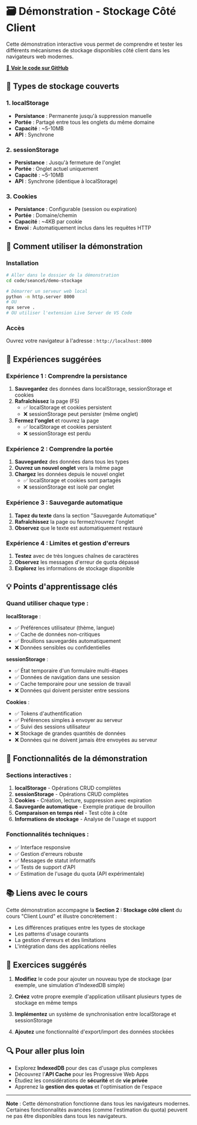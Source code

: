 # 🗃️ Démonstration - Stockage Côté Client

Cette démonstration interactive vous permet de comprendre et tester les différents mécanismes de stockage disponibles côté client dans les navigateurs web modernes.

[📁 **Voir le code sur GitHub**](https://github.com/fpluquet/web_client_serveur/tree/main/code/seance5/demo-stockage)

## 📁 Types de stockage couverts

### 1. **localStorage**
- **Persistance** : Permanente jusqu'à suppression manuelle
- **Portée** : Partagé entre tous les onglets du même domaine
- **Capacité** : ~5-10MB
- **API** : Synchrone

### 2. **sessionStorage**
- **Persistance** : Jusqu'à fermeture de l'onglet
- **Portée** : Onglet actuel uniquement
- **Capacité** : ~5-10MB
- **API** : Synchrone (identique à localStorage)

### 3. **Cookies**
- **Persistance** : Configurable (session ou expiration)
- **Portée** : Domaine/chemin
- **Capacité** : ~4KB par cookie
- **Envoi** : Automatiquement inclus dans les requêtes HTTP

## 🚀 Comment utiliser la démonstration

### Installation
```bash
# Aller dans le dossier de la démonstration
cd code/seance5/demo-stockage

# Démarrer un serveur web local
python -m http.server 8000
# OU
npx serve .
# OU utiliser l'extension Live Server de VS Code
```

### Accès
Ouvrez votre navigateur à l'adresse : `http://localhost:8000`

## 🧪 Expériences suggérées

### Expérience 1 : Comprendre la persistance
1. **Sauvegardez** des données dans localStorage, sessionStorage et cookies
2. **Rafraîchissez** la page (F5)
   - ✅ localStorage et cookies persistent
   - ❌ sessionStorage peut persister (même onglet)
3. **Fermez l'onglet** et rouvrez la page
   - ✅ localStorage et cookies persistent
   - ❌ sessionStorage est perdu

### Expérience 2 : Comprendre la portée
1. **Sauvegardez** des données dans tous les types
2. **Ouvrez un nouvel onglet** vers la même page
3. **Chargez** les données depuis le nouvel onglet
   - ✅ localStorage et cookies sont partagés
   - ❌ sessionStorage est isolé par onglet

### Expérience 3 : Sauvegarde automatique
1. **Tapez du texte** dans la section "Sauvegarde Automatique"
2. **Rafraîchissez** la page ou fermez/rouvrez l'onglet
3. **Observez** que le texte est automatiquement restauré

### Expérience 4 : Limites et gestion d'erreurs
1. **Testez** avec de très longues chaînes de caractères
2. **Observez** les messages d'erreur de quota dépassé
3. **Explorez** les informations de stockage disponible

## 💡 Points d'apprentissage clés

### Quand utiliser chaque type :

**localStorage** :
- ✅ Préférences utilisateur (thème, langue)
- ✅ Cache de données non-critiques
- ✅ Brouillons sauvegardés automatiquement
- ❌ Données sensibles ou confidentielles

**sessionStorage** :
- ✅ État temporaire d'un formulaire multi-étapes
- ✅ Données de navigation dans une session
- ✅ Cache temporaire pour une session de travail
- ❌ Données qui doivent persister entre sessions

**Cookies** :
- ✅ Tokens d'authentification
- ✅ Préférences simples à envoyer au serveur
- ✅ Suivi des sessions utilisateur
- ❌ Stockage de grandes quantités de données
- ❌ Données qui ne doivent jamais être envoyées au serveur

## 🔧 Fonctionnalités de la démonstration

### Sections interactives :
1. **localStorage** - Opérations CRUD complètes
2. **sessionStorage** - Opérations CRUD complètes  
3. **Cookies** - Création, lecture, suppression avec expiration
4. **Sauvegarde automatique** - Exemple pratique de brouillon
5. **Comparaison en temps réel** - Test côte à côte
6. **Informations de stockage** - Analyse de l'usage et support

### Fonctionnalités techniques :
- ✅ Interface responsive
- ✅ Gestion d'erreurs robuste
- ✅ Messages de statut informatifs
- ✅ Tests de support d'API
- ✅ Estimation de l'usage du quota (API expérimentale)

## 📚 Liens avec le cours

Cette démonstration accompagne la **Section 2 : Stockage côté client** du cours "Client Lourd" et illustre concrètement :

- Les différences pratiques entre les types de stockage
- Les patterns d'usage courants
- La gestion d'erreurs et des limitations
- L'intégration dans des applications réelles

## 🎯 Exercices suggérés

1. **Modifiez** le code pour ajouter un nouveau type de stockage (par exemple, une simulation d'IndexedDB simple)

2. **Créez** votre propre exemple d'application utilisant plusieurs types de stockage en même temps

3. **Implémentez** un système de synchronisation entre localStorage et sessionStorage

4. **Ajoutez** une fonctionnalité d'export/import des données stockées

## 🔍 Pour aller plus loin

- Explorez **IndexedDB** pour des cas d'usage plus complexes
- Découvrez l'**API Cache** pour les Progressive Web Apps
- Étudiez les considérations de **sécurité** et de **vie privée**
- Apprenez la **gestion des quotas** et l'optimisation de l'espace

---

**Note** : Cette démonstration fonctionne dans tous les navigateurs modernes. Certaines fonctionnalités avancées (comme l'estimation du quota) peuvent ne pas être disponibles dans tous les navigateurs.